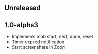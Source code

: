 ## Unreleased


## 1.0-alpha3
- Implements mob start, next, done, reset
- Timer expired notification
- Start screenshare in Zoom
